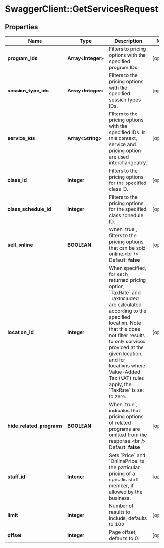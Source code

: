 # SwaggerClient::GetServicesRequest

## Properties
Name | Type | Description | Notes
------------ | ------------- | ------------- | -------------
**program_ids** | **Array&lt;Integer&gt;** | Filters to pricing options with the specified program IDs. | [optional] 
**session_type_ids** | **Array&lt;Integer&gt;** | Filters to the pricing options with the specified session types IDs. | [optional] 
**service_ids** | **Array&lt;String&gt;** | Filters to the pricing options with the specified IDs. In this context, service and pricing option are used interchangeably. | [optional] 
**class_id** | **Integer** | Filters to the pricing options for the specified class ID. | [optional] 
**class_schedule_id** | **Integer** | Filters to the pricing options for the specified class schedule ID. | [optional] 
**sell_online** | **BOOLEAN** | When &#x60;true&#x60;, filters to the pricing options that can be sold online.&lt;br /&gt;  Default: **false** | [optional] 
**location_id** | **Integer** | When specified, for each returned pricing option, &#x60;TaxRate&#x60; and &#x60;TaxIncluded&#x60; are calculated according to the specified location. Note that this does not filter results to only services provided at the given location, and for locations where Value-Added Tax (VAT) rules apply, the &#x60;TaxRate&#x60; is set to zero. | [optional] 
**hide_related_programs** | **BOOLEAN** | When &#x60;true&#x60;, indicates that pricing options of related programs are omitted from the response.&lt;br /&gt;  Default: **false** | [optional] 
**staff_id** | **Integer** | Sets &#x60;Price&#x60; and &#x60;OnlinePrice&#x60; to the particular pricing of a specific staff member, if allowed by the business. | [optional] 
**limit** | **Integer** | Number of results to include, defaults to 100 | [optional] 
**offset** | **Integer** | Page offset, defaults to 0. | [optional] 


